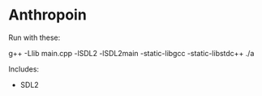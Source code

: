 # Anthropoin

Run with these:

g++ -Llib main.cpp -lSDL2 -lSDL2main -static-libgcc -static-libstdc++
./a

Includes:
 - SDL2